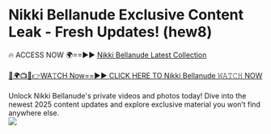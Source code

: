 # Nikki Bellanude Exclusive Content Leak - Fresh Updates! (hew8)

🔥 ACCESS NOW 🌍==►► <a href="https://tinyurl.com/yc657z5k" rel="nofollow">Nikki Bellanude Latest Collection</a>
<br><br>
[🔴🌍📺📱👉WA𝚃CH Now==►► CLICK HERE TO Nikki Bellanude 𝚆𝙰𝚃𝙲𝙷 NOW](https://tinyurl.com/yc657z5k)
<br><br>
Unlock Nikki Bellanude's private videos and photos today! Dive into the newest 2025 content updates and explore exclusive material you won’t find anywhere else.
<br>
<a href="https://tinyurl.com/yc657z5k" rel="nofollow" data-target="animated-image.originalLink"><img src="https://camo.githubusercontent.com/8a4f000d20f83aca3bf7ec5f350d767afa0574a8a352519fd8cfa583a6f93a33/68747470733a2f2f692e696d6775722e636f6d2f644a486b345a712e676966" data-canonical-src="https://i.imgur.com/dJHk4Zq.gif" style="max-width: 100%; display: inline-block;" data-target="animated-image.originalImage"></a>
<br>

